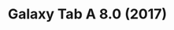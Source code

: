 ---
title: Galaxy Tab A 8.0 (2017)
manufacturer: Samsung
categories:
- samsung
images:
- url: /assets/images/devices/gta2swifi.png
kernel:
- url: https://github.com/lifehackerhansol-android/android_kernel_samsung_msm8937
downloads:
  lineage-18.1-20240215-UNOFFICIAL-gta2swifi.zip:
    url: https://sourceforge.net/projects/lifehackerhansol-android/files/lineage/release//gta2swifi/lineage-18.1-20240215-UNOFFICIAL-gta2swifi.zip
  lineage-18.1-20231229-UNOFFICIAL-gta2swifi.zip:
    url: https://sourceforge.net/projects/lifehackerhansol-android/files/lineage/release//gta2swifi/lineage-18.1-20231229-UNOFFICIAL-gta2swifi.zip
  lineage-18.1-20230408-UNOFFICIAL-gta2swifi.zip:
    url: https://sourceforge.net/projects/lifehackerhansol-android/files/lineage/release//gta2swifi/lineage-18.1-20230408-UNOFFICIAL-gta2swifi.zip
  lineage-18.1-20230310-UNOFFICIAL-gta2swifi.zip:
    url: https://sourceforge.net/projects/lifehackerhansol-android/files/lineage/release//gta2swifi/lineage-18.1-20230310-UNOFFICIAL-gta2swifi.zip
---